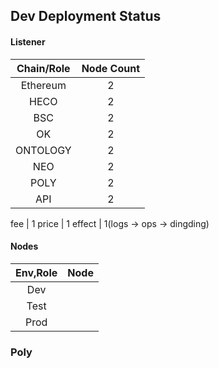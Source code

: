 ## Dev Deployment Status

#### Listener
Chain/Role|Node Count
:--:|:--:
Ethereum | 2
HECO     | 2
BSC      | 2
OK       | 2
ONTOLOGY | 2
NEO      | 2
POLY     | 2
API      | 2

fee      | 1
price    | 1
effect   | 1(logs -> ops -> dingding)


#### Nodes
Env,Role|Node 
:--:|:--:
Dev  |
Test |
Prod |

### Poly




